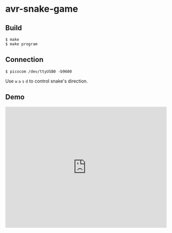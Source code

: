 # avr-snake-game

## Build

```
$ make
$ make program
```

## Connection

```
$ picocom /dev/ttyUSB0 -b9600
```

Use `w` `a` `s` `d` to control snake's direction.

## Demo

<div style="padding:75% 0 0 0;position:relative;"><iframe src="https://player.vimeo.com/video/556739077?badge=0&amp;autopause=0&amp;player_id=0&amp;app_id=58479" frameborder="0" allow="autoplay; fullscreen; picture-in-picture" allowfullscreen style="position:absolute;top:0;left:0;width:100%;height:100%;" title="PXL_20210530_023346032.CINEMATIC~3.mp4"></iframe></div><script src="https://player.vimeo.com/api/player.js"></script>